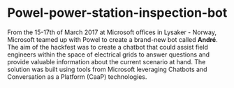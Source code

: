 # Powel-power-station-inspection-bot
From the 15-17th of March 2017 at Microsoft offices in Lysaker - Norway, Microsoft teamed up with Powel to create a brand-new bot called **André**. The aim of the hackfest was to create a chatbot that could assist field engineers within the space of electrical grids to answer questions and provide valuable information about the current scenario at hand. The solution was built using tools from Microsoft leveraging Chatbots and Conversation as a Platform (CaaP) technologies.
